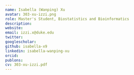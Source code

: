```yaml
---
name: Isabella (Wanping) Xu
avatar: 303-xu-izzi.png
role: Master's Student, Biostatistics and Bioinformatics
description: 
website: 
email: izzi.x@duke.edu
twitter: 
googlescholar: 
github: isabella-x9
linkedin: isabella-wanping-xu
orcid: 
publons: 
cv: 303-xu-izzi.pdf
---
```

